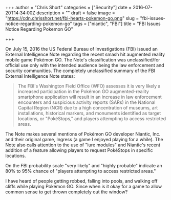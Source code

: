 +++
author = "Chris Short"
categories = ["Security"]
date = 2016-07-20T14:34:00Z
description = ""
draft = false
image = "https://cdn.chrisshort.net/fbi-hearts-pokemon-go.png"
slug = "fbi-issues-notice-regarding-pokemon-go"
tags = ["niantic", "FBI"]
title = "FBI Issues Notice Regarding Pokemon GO"

+++

<script async src="//pagead2.googlesyndication.com/pagead/js/adsbygoogle.js"></script>
<!-- chrisshort.net Responsive -->
<ins class="adsbygoogle"
     style="display:block"
     data-ad-client="ca-pub-8972983586873269"
     data-ad-slot="1297095894"
     data-ad-format="auto"></ins>
<script>
   (adsbygoogle = window.adsbygoogle || []).push({});
</script>

On July 15, 2016 the US Federal Bureau of Investigations (FBI) issued an External Intelligence Note regarding the recent smash hit augmented reality mobile game Pokémon GO. The Note's classification was unclassified/for official use only with the intended audience being the law enforcement and security communities. The completely unclassified summary of the FBI External Intelligence Note states:

> The FBI's Washington Field Office (WFO) assesses it is very likely a increased participation in the Pokémon GO augmented-reality smartphone application will result in an increase in law enforcement encounters and suspicious activity reports (SARs) in the National Capital Region (NCR) due to a high concentration of museums, art installations, historical markers, and monuments identified as target locations, or "PokéStops," and players attempting to access restricted areas.

The Note makes several mentions of Pokémon GO developer Niantic, Inc. and their original game, Ingress (a game I enjoyed playing for a while). The Note also calls attention to the use of "lure modules" and Niantic's recent addition of a feature allowing players to request PokéStops in specific locations.

On the FBI probability scale "very likely" and "highly probable" indicate an 80% to 95% chance of "players attempting to access restricted areas." 

I have heard of people getting robbed, falling into pools, and walking off cliffs while playing Pokémon GO. Since when is it okay for a game to allow common sense to get thrown completely out the window?
